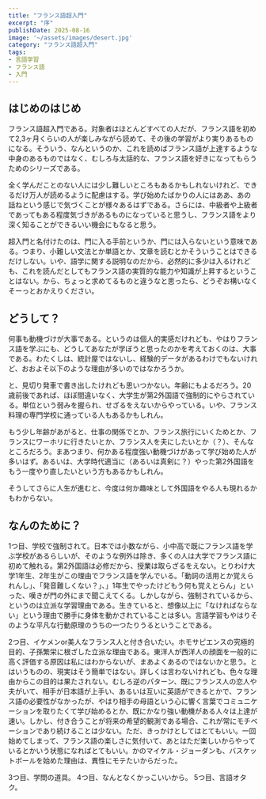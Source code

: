 ```yaml
--- 
title: "フランス語超入門" 
excerpt: "序"
publishDate: 2025-08-16 
image: '~/assets/images/desert.jpg'
category: "フランス語超入門"
tags:
- 言語学習
- フランス語
- 入門
---
```

## はじめのはじめ

フランス語超入門である。対象者はほとんどすべての人だが、フランス語を初めて2,3ヶ月くらいの人が楽しみながら読めて、その後の学習がより実りあるものになる。そういう、なんというのか、これを読めばフランス語が上達するような中身のあるものではなく、むしろ与太話的な、フランス語を好きになってもらうためのシリーズである。

全く学んだことのない人には少し難しいところもあるかもしれないけれど、できるだけ万人が読めるように配慮はする。学び始めたばかりの人にはああ、あの話ねという感じで気づくことが様々あるはずである。さらには、中級者や上級者であってもある程度気づきがあるものになっていると思うし、フランス語をより深く知ることができるいい機会にもなると思う。

超入門と名付けたのは、門に入る手前というか、門には入らないという意味である。つまり、小難しい文法とか単語とか、文章を読むとかそういうことはできるだけしない。いや、語学に関する説明なのだから、必然的に多少は入るけれども、これを読んだとしてもフランス語の実質的な能力や知識が上昇するということはない。から、ちょっと求めてるものと違うなと思ったら、どうぞお構いなくそーっとおかえりください。

## どうして？

何事も動機づけが大事である。というのは個人的実感だけれども、やはりフランス語を学ぶにも、どうしてあなたが学ぼうと思ったのかを考えておくのは、大事である。わたくしは、統計屋ではないし、経験的データがあるわけでもないけれど、おおよそ以下のような理由が多いのではなかろうか。

と、見切り発車で書き出したけれども思いつかない。年齢にもよるだろう。20歳前後であれば、ほぼ間違いなく、大学生が第2外国語で強制的にやらされている。単位という弱みを握られ、せざるをえないからやっている。いや、フランス料理の専門学校に通っている人もあるかもしれん。

もう少し年齢があがると、仕事の関係でとか、フランス旅行にいくためとか、フランスにワーホリに行きたいとか、フランス人を夫にしたいとか（？）、そんなところだろう。まあつまり、何かある程度強い動機づけがあって学び始めた人が多いはず。あるいは、大学時代適当に（あるいは真剣に？）やった第2外国語をもう一度やり直したいという方もあるかもしれん。

そうしてさらに人生が進むと、今度は何か趣味として外国語をやる人も現れるかもわからない。

## なんのために？

1つ目、学校で強制されて。日本では小数ながら、小中高で既にフランス語を学ぶ学校があるらしいが、そのような例外は除き、多くの人は大学でフランス語に初めて触れる。第2外国語は必修だから、授業は取らざるをえない。とりわけ大学1年生、2年生がこの理由でフランス語を学んでいる。「動詞の活用とか覚えられんし」、「発音難しくない？」、」1年生でやったけどもう何も覚えとらん」といった、嘆きが門の外にまで聞こえてくる。しかしながら、強制されているから、というのは立派な学習理由である。生きていると、想像以上に「なければならない」という理由で勝手に身体を動かされていることは多い。言語学習もやはりそのような平凡な行動原理のうちの一つたりうるということである。

2つ目、イケメンor美人なフランス人と付き合いたい。ホモサピエンスの究極的目的、子孫繁栄に根ざした立派な理由である。東洋人が西洋人の顔面を一般的に高く評価する原因は私にはわからないが、まあよくあるのではないかと思う。とはいうものの、現実はそう簡単ではない。詳しくは言わないけれども、色々な理由からこの目的は果たされない。むしろ逆のパターン、既にフランス人の恋人や夫がいて、相手が日本語が上手い、あるいは互いに英語ができるとかで、フランス語の必要性がなかったが、やはり相手の母語という心に響く言葉でコミュニケーションを取りたくて学び始めるとか、既にかなり強い動機がある人々は上達が速い。しかし、付き合うことが将来の希望的観測である場合、これが常にモチベーションであり続けることは少ない。ただ、きっかけとしてはとてもいい。一回始めてしまって、フランス語の楽しさに気付いて、あとはただ楽しいからやっているとかいう状態になればとてもいい。かのマイケル・ジョーダンも、バスケットボールを始めた理由は、異性にモテたいからだった。

3つ目、学問の道具。
4つ目、なんとなくかっこいいから。
5つ目、言語オタク。


[^1]: 
